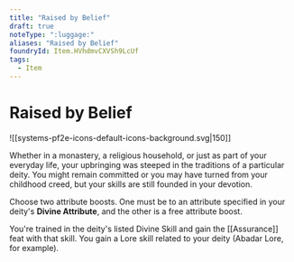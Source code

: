 ```yaml
---
title: "Raised by Belief"
draft: true
noteType: ":luggage:"
aliases: "Raised by Belief"
foundryId: Item.HVhdmvCXVSh9LcUf
tags:
  - Item
---
```


# Raised by Belief
![[systems-pf2e-icons-default-icons-background.svg|150]]

Whether in a monastery, a religious household, or just as part of your everyday life, your upbringing was steeped in the traditions of a particular deity. You might remain committed or you may have turned from your childhood creed, but your skills are still founded in your devotion.

Choose two attribute boosts. One must be to an attribute specified in your deity's **Divine Attribute**, and the other is a free attribute boost.

You're trained in the deity's listed Divine Skill and gain the [[Assurance]] feat with that skill. You gain a Lore skill related to your deity (Abadar Lore, for example).
